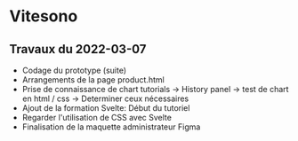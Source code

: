 # Vitesono

## Travaux du 2022-03-07

- Codage du prototype (suite)
- Arrangements de la page product.html
- Prise de connaissance de chart tutorials -> History panel
  -> test de chart en html / css -> Determiner ceux nécessaires
- Ajout de la formation Svelte: Début du tutoriel
- Regarder l'utilisation de CSS avec Svelte
- Finalisation de la maquette administrateur Figma
